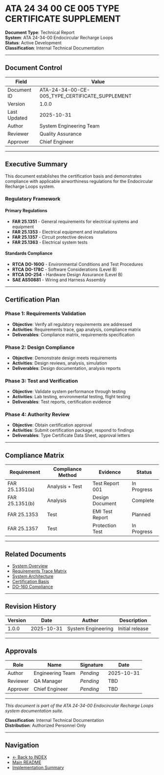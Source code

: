 # ATA 24 34 00 CE 005 TYPE CERTIFICATE SUPPLEMENT

**Document Type**: Technical Report  
**System**: ATA 24-34-00 Endocircular Recharge Loops  
**Status**: Active Development  
**Classification**: Internal Technical Documentation

---

## Document Control

| Field | Value |
|-------|-------|
| Document ID | ATA-24-34-00-CE-005_TYPE_CERTIFICATE_SUPPLEMENT |
| Version | 1.0.0 |
| Last Updated | 2025-10-31 |
| Author | System Engineering Team |
| Reviewer | Quality Assurance |
| Approver | Chief Engineer |

---

## Executive Summary

This document establishes the certification basis and demonstrates compliance with applicable airworthiness regulations for the Endocircular Recharge Loops system.

### Regulatory Framework

#### Primary Regulations
- **FAR 25.1351** - General requirements for electrical systems and equipment
- **FAR 25.1353** - Electrical equipment and installations
- **FAR 25.1357** - Circuit protective devices
- **FAR 25.1363** - Electrical system tests

#### Standards Compliance
- **RTCA DO-160G** - Environmental Conditions and Test Procedures
- **RTCA DO-178C** - Software Considerations (Level B)
- **RTCA DO-254** - Hardware Design Assurance (Level B)
- **SAE AS50881** - Wiring and Harness Assembly

---

## Certification Plan

### Phase 1: Requirements Validation
- **Objective**: Verify all regulatory requirements are addressed
- **Activities**: Requirements trace, gap analysis, compliance matrix
- **Deliverables**: Compliance matrix, requirements specification

### Phase 2: Design Compliance
- **Objective**: Demonstrate design meets requirements
- **Activities**: Design reviews, analysis, simulation
- **Deliverables**: Design documentation, analysis reports

### Phase 3: Test and Verification
- **Objective**: Validate system performance through testing
- **Activities**: Lab testing, environmental testing, flight testing
- **Deliverables**: Test reports, certification evidence

### Phase 4: Authority Review
- **Objective**: Obtain certification approval
- **Activities**: Submit certification package, respond to findings
- **Deliverables**: Type Certificate Data Sheet, approval letters

---

## Compliance Matrix

| Requirement | Compliance Method | Evidence | Status |
|-------------|-------------------|----------|--------|
| FAR 25.1351(a) | Analysis + Test | Test Report 001 | In Progress |
| FAR 25.1351(b) | Analysis | Design Document | Complete |
| FAR 25.1353 | Test | EMI Test Report | Planned |
| FAR 25.1357 | Test | Protection Test | In Progress |



---

## Related Documents

- [System Overview](../../OVERVIEW/ATA-24-34-00-000_SUBSYSTEM_SUMMARY.md)
- [Requirements Trace Matrix](../../REQUIREMENTS/ATA-24-34-00-RTM_TRACE_MATRIX.xlsx)
- [System Architecture](../../DESIGN/ATA-24-34-00-ARCH_ARCHITECTURE.md)
- [Certification Basis](../../CERTIFICATION/ATA-24-34-00-153_CERT_BASIS.md)
- [DO-160 Compliance](../../CERTIFICATION/ATA-24-34-00-156_RTCA_DO-160_COMPLIANCE.md)

---

## Revision History

| Version | Date | Author | Description |
|---------|------|--------|-------------|
| 1.0.0 | 2025-10-31 | System Engineering | Initial release |

---

## Approvals

| Role | Name | Signature | Date |
|------|------|-----------|------|
| Author | Engineering Team | _Pending_ | 2025-10-31 |
| Reviewer | QA Manager | _Pending_ | TBD |
| Approver | Chief Engineer | _Pending_ | TBD |

---

*This document is part of the ATA 24-34-00 Endocircular Recharge Loops system documentation suite.*

**Classification**: Internal Technical Documentation  
**Distribution**: Authorized Personnel Only

---

## Navigation

- [← Back to INDEX](../../INDEX.md)
- [Main README](../../README.md)
- [Implementation Summary](../../IMPLEMENTATION_SUMMARY.md)
